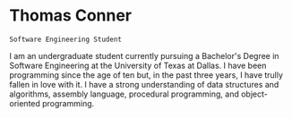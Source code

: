 # Thomas Conner

`Software Engineering Student`

I am an undergraduate student currently pursuing a Bachelor's Degree in Software Engineering 
at the University of Texas at Dallas. I have been programming since the age of ten but, in the
past three years, I have trully fallen in love with it. I have a strong understanding of data
structures and algorithms, assembly language, procedural programming, and object-oriented
programming.


<!--
**ThomasDanger/ThomasDanger** is a ✨ _special_ ✨ repository because its `README.md` (this file) appears on your GitHub profile.

Here are some ideas to get you started:

- 🔭 I’m currently working on ...
- 🌱 I’m currently learning ...
- 👯 I’m looking to collaborate on ...
- 🤔 I’m looking for help with ...
- 💬 Ask me about ...
- 📫 How to reach me: ...
- 😄 Pronouns: ...
- ⚡ Fun fact: ...
-->
